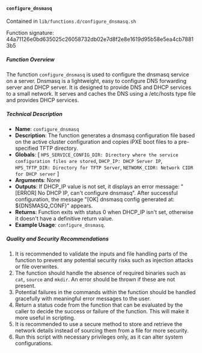 #### `configure_dnsmasq `

Contained in `lib/functions.d/configure_dnsmasq.sh`

Function signature: 44a71126e0bd635025c26058732db02e7d8f2e8e1619d95b58e5ea4cb78813b5

##### Function Overview

The function `configure_dnsmasq` is used to configure the dnsmasq service on a server. Dnsmasq is a lightweight, easy to configure DNS forwarding server and DHCP server. It is designed to provide DNS and DHCP services to a small network. It serves and caches the DNS using a /etc/hosts type file and provides DHCP services.

##### Technical Description

- **Name**: `configure_dnsmasq`
- **Description**: The function generates a dnsmasq configuration file based on the active cluster configuration and copies iPXE boot files to a pre-specified TFTP directory.
- **Globals**: [ `HPS_SERVICE_CONFIG_DIR: Directory where the service configuration files are stored`, `DHCP_IP: DHCP Server IP`, `HPS_TFTP_DIR: Directory for TFTP Server`, `NETWORK_CIDR: Network CIDR for DHCP server` ]
- **Arguments**: None
- **Outputs**:
  If DHCP_IP value is not set, it displays an error message: "[ERROR] No DHCP IP, can't configure dnsmasq". 
  After successful configuration, the message "[OK] dnsmasq config generated at: ${DNSMASQ_CONF}" appears.
- **Returns**: Function exits with status 0 when DHCP_IP isn't set, otherwise it doesn't have a definitive return value.
- **Example Usage**: `configure_dnsmasq`.

##### Quality and Security Recommendations

1. It is recommended to validate the inputs and file handling parts of the function to prevent any potential security risks such as injection attacks or file overwrites.
2. The function should handle the absence of required binaries such as `cat`, `source` and `mkdir`. An error should be thrown if these are not present.
3. Potential failures in the commands within the function should be handled gracefully with meaningful error messages to the user.
4. Return a status code from the function that can be evaluated by the caller to decide the success or failure of the function. This will make it more useful in scripting.
5. It is recommended to use a secure method to store and retrieve the network details instead of sourcing them from a file for more security.
6. Run this script with necessary privileges only, as it can alter system configurations.

